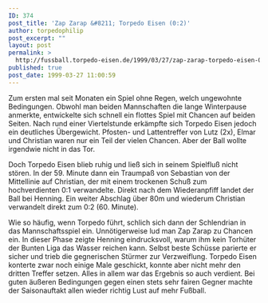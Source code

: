 ```yaml
---
ID: 374
post_title: 'Zap Zarap &#8211; Torpedo Eisen (0:2)'
author: torpedophilip
post_excerpt: ""
layout: post
permalink: >
  http://fussball.torpedo-eisen.de/1999/03/27/zap-zarap-torpedo-eisen-02/
published: true
post_date: 1999-03-27 11:00:59
---
```

Zum ersten mal seit Monaten ein Spiel ohne Regen, welch ungewohnte Bedingungen. Obwohl man beiden Mannschaften die lange Winterpause anmerkte, entwickelte sich schnell ein flottes Spiel mit Chancen auf beiden Seiten. Nach rund einer Viertelstunde erkämpfte sich Torpedo Eisen jedoch ein deutliches Übergewicht. Pfosten- und Lattentreffer von Lutz (2x), Elmar und Christian waren nur ein Teil der vielen Chancen. Aber der Ball wollte irgendwie nicht in das Tor.

Doch Torpedo Eisen blieb ruhig und ließ sich in seinem Spielfluß nicht stören. In der 59. Minute dann ein Traumpaß von Sebastian von der Mittellinie auf Christian, der mit einem trockenen Schuß zum hochverdienten 0:1 verwandelte. Direkt nach dem Wiederanpfiff landet der Ball bei Henning. Ein weiter Abschlag über 80m und wiederum Christian verwandelt direkt zum 0:2 (60. Minute). 

Wie so häufig, wenn Torpedo führt, schlich sich dann der Schlendrian in das Mannschaftsspiel ein. Unnötigerweise lud man Zap Zarap zu Chancen ein. In dieser Phase zeigte Henning eindrucksvoll, warum ihm kein Torhüter der Bunten Liga das Wasser reichen kann. Selbst beste Schüsse parierte er sicher und trieb die gegnerischen Stürmer zur Verzweiflung. Torpedo Eisen konterte zwar noch einige Male geschickt, konnte aber nicht mehr den dritten Treffer setzen. Alles in allem war das Ergebnis so auch verdient. Bei guten äußeren Bedingungen gegen einen stets sehr fairen Gegner machte der Saisonauftakt allen wieder richtig Lust auf mehr Fußball.